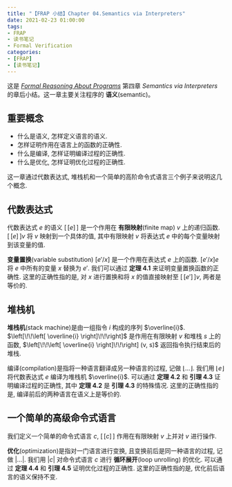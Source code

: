 ```yaml
---
title: "【FRAP 小结】Chapter 04.Semantics via Interpreters"
date: 2021-02-23 01:00:00
tags:
- FRAP
- 读书笔记
- Formal Verification
categories:
- [FRAP]
- [读书笔记]
---
```


这是 [*Formal Reasoning About Programs*](http://adam.chlipala.net/frap/) 第四章 *Semantics via Interpreters* 的章后小结。这一章主要关注程序的 **语义**(semantic)。

<!-- more -->

## 重要概念

* 什么是语义, 怎样定义语言的语义.
* 怎样证明作用在语言上的函数的正确性.
* 什么是编译, 怎样证明编译过程的正确性.
* 什么是优化, 怎样证明优化过程的正确性.

这一章通过代数表达式, 堆栈机和一个简单的高阶命令式语言三个例子来说明这几个概念.

## 代数表达式

代数表达式 $e$ 的语义 $\left[\!\!\left[ e \right]\!\!\right]$ 是一个作用在 **有限映射**(finite map) $v$ 上的递归函数. $\left[\!\!\left[ e \right]\!\!\right]v$ 将 $v$ 映射到一个具体的值, 其中有限映射 $v$ 将表达式 $e$ 中的每个变量映射到该变量的值.

**变量置换**(variable substitution) $[e'/x]$ 是一个作用在表达式 $e$ 上的函数. $[e'/x]e$ 将 $e$ 中所有的变量 $x$ 替换为 $e'$. 我们可以通过 **定理 4.1** 来证明变量置换函数的正确性. 这里的正确性指的是, 对 $x$ 进行置换和将 $x$ 的值直接映射至 $\left[\!\!\left[ e' \right]\!\!\right]v$, 两者是等价的.

## 堆栈机

**堆栈机**(stack machine)是由一组指令 $i$ 构成的序列 $\overline{i}$. $\left[\!\!\left[ \overline{i} \right]\!\!\right]$ 是作用在有限映射 $v$ 和堆栈 $s$ 上的函数, $\left[\!\!\left[ \overline{i} \right]\!\!\right] (v, s)$ 返回指令执行结束后的堆栈.

编译(compilation)是指将一种语言翻译成另一种语言的过程, 记做 $\lfloor \ldots \rfloor$. 我们用 $\lfloor e \rfloor$ 将代数表达式 $e$ 编译为堆栈机 $\overline{i}$. 可以通过 **定理 4.2** 和 **引理 4.3** 证明编译过程的正确性, 其中 **定理 4.2** 是 **引理 4.3** 的特殊情况. 这里的正确性指的是, 编译前后的两种语言在语义上是等价的.

## 一个简单的高级命令式语言

我们定义一个简单的命令式语言 $c$, $\left[\!\!\left[ c \right]\!\!\right]$ 作用在有限映射 $v$ 上并对 $v$ 进行操作.

**优化**(optimization)是指对一门语言进行变换, 且变换前后是同一种语言的过程, 记做 $\vert \ldots \vert$. 我们用 $\vert c \vert$ 对命令式语言 $c$ 进行 **循环展开**(loop unrolling) 的优化. 可以通过 **定理 4.4** 和 **引理 4.5** 证明优化过程的正确性. 这里的正确性指的是, 优化前后语言的语义保持不变.